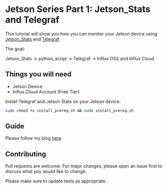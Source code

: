 # Jetson Series Part 1: Jetson_Stats and Telegraf

This tutorial will show you how you can monitor your Jetson device using [Jetson_Stats](https://github.com/rbonghi/jetson_stats) and [Telegraf](https://github.com/influxdata/telegraf). 

The goal:

Jetson_Stats -> python_script -> Telegraf -> Influx OSS and Influx Cloud 

## Things you will need

- Jetson Device 
- Influx Cloud Account (Free Tier)

Install Telegraf and Jetson Stats on your Jetson device:
```bash
sudo chmod +x install_prereq.sh && sudo install_prereq.sh
```
## Guide

Please follow my blog [here](https://www.influxdata.com/blog/nvidia-jetson-series-part-1-jetson-stats/)

## Contributing
Pull requests are welcome. For major changes, please open an issue first to discuss what you would like to change.

Please make sure to update tests as appropriate.
